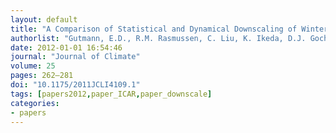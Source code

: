```yaml
---
layout: default
title: "A Comparison of Statistical and Dynamical Downscaling of Winter Precipitation over Complex Terrain"
authorlist: "Gutmann, E.D., R.M. Rasmussen, C. Liu, K. Ikeda, D.J. Gochis, M.P. Clark, J. Dudhia, and G. Thompson"
date: 2012-01-01 16:54:46
journal: "Journal of Climate"
volume: 25
pages: 262–281
doi: "10.1175/2011JCLI4109.1"
tags: [papers2012,paper_ICAR,paper_downscale]
categories:
- papers
---
```


